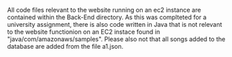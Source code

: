 All code files relevant to the website running on an ec2 instance are contained within the Back-End directory. 
As this was complteted for a university assignment, there is also code written in Java that is not relevant to the website functionion on an EC2 instace found in "java/com/amazonaws/samples".
Please also not that all songs added to the database are added from the file a1.json.
